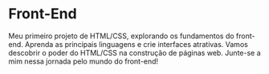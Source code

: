 # Front-End
Meu primeiro projeto de HTML/CSS, explorando os fundamentos do front-end. Aprenda as principais linguagens e crie interfaces atrativas. Vamos descobrir o poder do HTML/CSS na construção de páginas web. Junte-se a mim nessa jornada pelo mundo do front-end!
